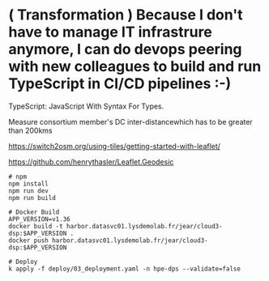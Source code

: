 # ( Transformation ) Because I don't have to manage IT infrastrure anymore, I can do devops peering with new colleagues to build and run  TypeScript in CI/CD pipelines :-)

TypeScript: JavaScript With Syntax For Types.

Measure consortium member's DC inter-distancewhich has to be greater than 200kms

https://switch2osm.org/using-tiles/getting-started-with-leaflet/

https://github.com/henrythasler/Leaflet.Geodesic

```
# npm
npm install
npm run dev
npm run build

# Docker Build
APP_VERSION=v1.36
docker build -t harbor.datasvc01.lysdemolab.fr/jear/cloud3-dsp:$APP_VERSION .
docker push harbor.datasvc01.lysdemolab.fr/jear/cloud3-dsp:$APP_VERSION

# Deploy
k apply -f deploy/03_deployment.yaml -n hpe-dps --validate=false


```
